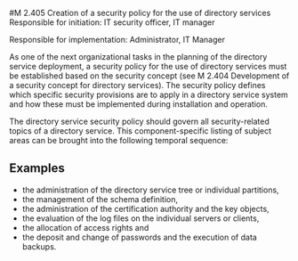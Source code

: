 #M 2.405 Creation of a security policy for the use of directory services
Responsible for initiation: IT security officer, IT manager

Responsible for implementation: Administrator, IT Manager

As one of the next organizational tasks in the planning of the directory service deployment, a security policy for the use of directory services must be established based on the security concept (see M 2.404 Development of a security concept for directory services). The security policy defines which specific security provisions are to apply in a directory service system and how these must be implemented during installation and operation.

The directory service security policy should govern all security-related topics of a directory service. This component-specific listing of subject areas can be brought into the following temporal sequence:



## Examples 
* the administration of the directory service tree or individual partitions,
* the management of the schema definition,
* the administration of the certification authority and the key objects,
* the evaluation of the log files on the individual servers or clients,
* the allocation of access rights and
* the deposit and change of passwords and the execution of data backups.




